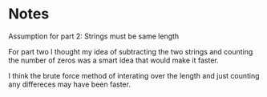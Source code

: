 # Notes

Assumption for part 2: Strings must be same length

For part two I thought my idea of subtracting the two strings and counting the number of zeros was a smart idea that would make it faster.

I think the brute force method of interating over the length and just counting any differeces may have been faster.